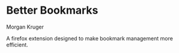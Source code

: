 # Better Bookmarks
Morgan Kruger

A firefox extension designed to make bookmark management more efficient.
